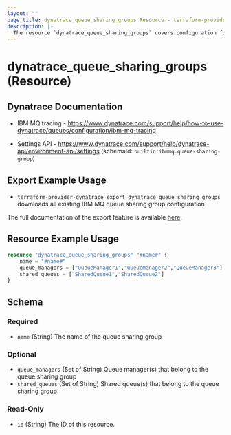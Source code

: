 ```yaml
---
layout: ""
page_title: dynatrace_queue_sharing_groups Resource - terraform-provider-dynatrace"
description: |-
  The resource `dynatrace_queue_sharing_groups` covers configuration for IBM MQ queue sharing groups
---
```


# dynatrace_queue_sharing_groups (Resource)

## Dynatrace Documentation

- IBM MQ tracing - https://www.dynatrace.com/support/help/how-to-use-dynatrace/queues/configuration/ibm-mq-tracing

- Settings API - https://www.dynatrace.com/support/help/dynatrace-api/environment-api/settings (schemaId: `builtin:ibmmq.queue-sharing-group`)

## Export Example Usage

- `terraform-provider-dynatrace export dynatrace_queue_sharing_groups` downloads all existing IBM MQ queue sharing group configuration

The full documentation of the export feature is available [here](https://registry.terraform.io/providers/dynatrace-oss/dynatrace/latest/docs#exporting-existing-configuration-from-a-dynatrace-environment).

## Resource Example Usage

```terraform
resource "dynatrace_queue_sharing_groups" "#name#" {
    name = "#name#"
    queue_managers = ["QueueManager1","QueueManager2","QueueManager3"]
    shared_queues = ["SharedQueue1","SharedQueue2"]
}
```

<!-- schema generated by tfplugindocs -->
## Schema

### Required

- `name` (String) The name of the queue sharing group

### Optional

- `queue_managers` (Set of String) Queue manager(s) that belong to the queue sharing group
- `shared_queues` (Set of String) Shared queue(s) that belong to the queue sharing group

### Read-Only

- `id` (String) The ID of this resource.
 